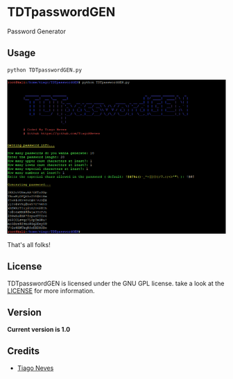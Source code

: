 # TDTpasswordGEN

Password Generator

## Usage
``` sh
python TDTpasswordGEN.py 
```
![Print](/images/Print.png)

That's all folks!

## License

TDTpasswordGEN is licensed under the GNU GPL license. take a look at the [LICENSE](https://github.com/TiagoANeves/TDTpasswordGEN/blob/master/LICENSE) for more information.

## Version
**Current version is 1.0**

## Credits
- [Tiago Neves](https://github.com/TiagoANeves)
